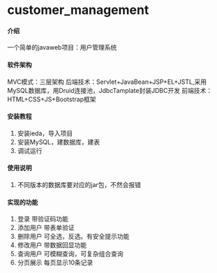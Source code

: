# customer_management

#### 介绍
一个简单的javaweb项目：用户管理系统

#### 软件架构
MVC模式：三层架构
后端技术：Servlet+JavaBean+JSP+EL+JSTL,采用MySQL数据库，用Druid连接池，JdbcTamplate封装JDBC开发
前端技术：HTML+CSS+JS+Bootstrap框架

#### 安装教程
1.  安装ieda，导入项目
2.  安装MySQL，建数据库，建表
3.  调试运行

#### 使用说明
1.  不同版本的数据库要对应的jar包，不然会报错

#### 实现的功能
1. 登录  带验证码功能
2. 添加用户  带表单验证
3. 删除用户  可全选，反选。有安全提示功能
4. 修改用户  带数据回显功能
5. 查询用户  可模糊查询，可复杂组合查询
6. 分页展示  每页显示10条记录